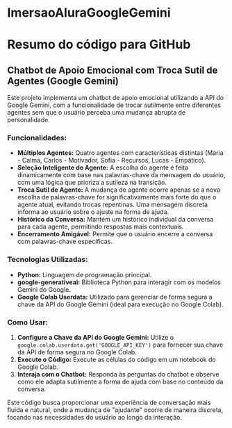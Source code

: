 # ImersaoAluraGoogleGemini
# Resumo do código para GitHub

## Chatbot de Apoio Emocional com Troca Sutil de Agentes (Google Gemini)

Este projeto implementa um chatbot de apoio emocional utilizando a API do Google Gemini, com a funcionalidade de trocar sutilmente entre diferentes agentes sem que o usuário perceba uma mudança abrupta de personalidade.

### Funcionalidades:

* **Múltiplos Agentes:** Quatro agentes com características distintas (Maria - Calma, Carlos - Motivador, Sofia - Recursos, Lucas - Empático).
* **Seleção Inteligente de Agente:** A escolha do agente é feita dinamicamente com base nas palavras-chave da mensagem do usuário, com uma lógica que prioriza a sutileza na transição.
* **Troca Sutil de Agente:** A mudança de agente ocorre apenas se a nova escolha de palavras-chave for significativamente mais forte do que o agente atual, evitando trocas repentinas. Uma mensagem discreta informa ao usuário sobre o ajuste na forma de ajuda.
* **Histórico da Conversa:** Mantém um histórico individual da conversa para cada agente, permitindo respostas mais contextuais.
* **Encerramento Amigável:** Permite que o usuário encerre a conversa com palavras-chave específicas.

### Tecnologias Utilizadas:

* **Python:** Linguagem de programação principal.
* **google-generativeai:** Biblioteca Python para interagir com os modelos Gemini do Google.
* **Google Colab Userdata:** Utilizado para gerenciar de forma segura a chave da API do Google Gemini (ideal para execução no Google Colab).

### Como Usar:

1.  **Configure a Chave da API do Google Gemini:** Utilize o `google.colab.userdata.get('GOOGLE_API_KEY')` para fornecer sua chave da API de forma segura no Google Colab.
2.  **Execute o Código:** Execute as células do código em um notebook do Google Colab.
3.  **Interaja com o Chatbot:** Responda às perguntas do chatbot e observe como ele adapta sutilmente a forma de ajuda com base no conteúdo da conversa.

Este código busca proporcionar uma experiência de conversação mais fluida e natural, onde a mudança de "ajudante" ocorre de maneira discreta, focando nas necessidades do usuário ao longo da interação.
